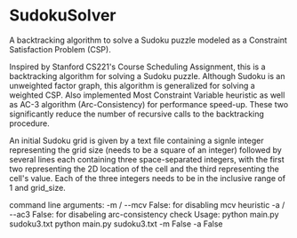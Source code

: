 # SudokuSolver
A backtracking algorithm to solve a Sudoku puzzle modeled as a Constraint Satisfaction Problem (CSP).

Inspired by Stanford CS221's Course Scheduling Assignment, this is a backtracking algorithm for solving a Sudoku puzzle.
Although Sudoku is an unweighted factor graph, this algorithm is generalized for solving a weighted CSP.
Also implemented Most Constraint Variable heuristic as well as AC-3 algorithm (Arc-Consistency) for performance speed-up. These two significantly reduce the number of recursive calls to the backtracking procedure.

An initial Sudoku grid is given by a text file containing a signle integer representing the grid size (needs to be a square of an integer) followed by several lines each containing three space-separated integers, with the first two representing the 2D location of the cell and the third representing the cell's value. Each of the three integers needs to be in the inclusive range of 1 and grid_size.

command line arguments:
-m / --mcv False: for disabling mcv heuristic
-a / --ac3 False: for disabeling arc-consistency check
Usage:
python main.py sudoku3.txt
python main.py sudoku3.txt -m False -a False
